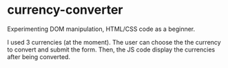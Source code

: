 # currency-converter

Experimenting DOM manipulation, HTML/CSS code as a beginner. 

I used 3 currencies (at the moment). The user can choose the the currency to convert and submit the form. Then, the JS code display the currencies after being converted.
